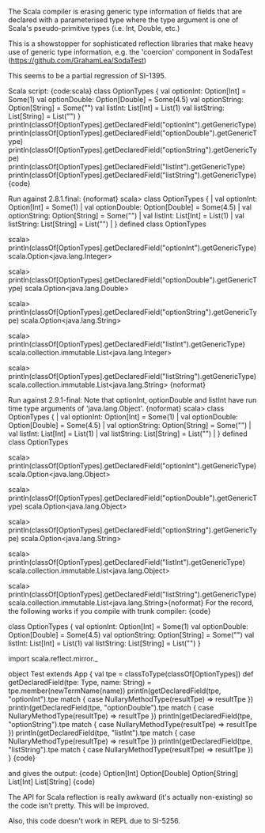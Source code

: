 The Scala compiler is erasing generic type information of fields that are declared with a parameterised type where the type argument is one of Scala's pseudo-primitive types (i.e. Int, Double, etc.)

This is a showstopper for sophisticated reflection libraries that make heavy use of generic type information, e.g. the 'coercion' component in SodaTest (https://github.com/GrahamLea/SodaTest)

This seems to be a partial regression of SI-1395.

Scala script:
{code:scala}
class OptionTypes {
  val optionInt: Option[Int] = Some(1)
  val optionDouble: Option[Double] = Some(4.5)
  val optionString: Option[String] = Some("")
  val listInt: List[Int] = List(1)
  val listString: List[String] = List("")
}
println(classOf[OptionTypes].getDeclaredField("optionInt").getGenericType)
println(classOf[OptionTypes].getDeclaredField("optionDouble").getGenericType)
println(classOf[OptionTypes].getDeclaredField("optionString").getGenericType)
println(classOf[OptionTypes].getDeclaredField("listInt").getGenericType)
println(classOf[OptionTypes].getDeclaredField("listString").getGenericType)
{code}

Run against 2.8.1.final:
{noformat}
scala> class OptionTypes {
     |   val optionInt: Option[Int] = Some(1)
     |   val optionDouble: Option[Double] = Some(4.5)
     |   val optionString: Option[String] = Some("")
     |   val listInt: List[Int] = List(1)
     |   val listString: List[String] = List("")
     | }
defined class OptionTypes

scala> println(classOf[OptionTypes].getDeclaredField("optionInt").getGenericType)
scala.Option<java.lang.Integer>

scala> println(classOf[OptionTypes].getDeclaredField("optionDouble").getGenericType)
scala.Option<java.lang.Double>

scala> println(classOf[OptionTypes].getDeclaredField("optionString").getGenericType)
scala.Option<java.lang.String>

scala> println(classOf[OptionTypes].getDeclaredField("listInt").getGenericType)
scala.collection.immutable.List<java.lang.Integer>

scala> println(classOf[OptionTypes].getDeclaredField("listString").getGenericType)
scala.collection.immutable.List<java.lang.String>
{noformat}

Run against 2.9.1-final:
Note that optionInt, optionDouble and listInt have run time type arguments of 'java.lang.Object'.
{noformat}
scala> class OptionTypes {
     |   val optionInt: Option[Int] = Some(1)
     |   val optionDouble: Option[Double] = Some(4.5)
     |   val optionString: Option[String] = Some("")
     |   val listInt: List[Int] = List(1)
     |   val listString: List[String] = List("")
     | }
defined class OptionTypes

scala> println(classOf[OptionTypes].getDeclaredField("optionInt").getGenericType)
scala.Option<java.lang.Object>

scala> println(classOf[OptionTypes].getDeclaredField("optionDouble").getGenericType)
scala.Option<java.lang.Object>

scala> println(classOf[OptionTypes].getDeclaredField("optionString").getGenericType)
scala.Option<java.lang.String>

scala> println(classOf[OptionTypes].getDeclaredField("listInt").getGenericType)
scala.collection.immutable.List<java.lang.Object>

scala> println(classOf[OptionTypes].getDeclaredField("listString").getGenericType)
scala.collection.immutable.List<java.lang.String>{noformat}
For the record, the following works if you compile with trunk compiler:
{code}

class OptionTypes {
  val optionInt: Option[Int] = Some(1)
  val optionDouble: Option[Double] = Some(4.5)
  val optionString: Option[String] = Some("")
  val listInt: List[Int] = List(1)
  val listString: List[String] = List("")
}

import scala.reflect.mirror._

object Test extends App {
  val tpe = classToType(classOf[OptionTypes])
  def getDeclaredField(tpe: Type, name: String) = 
    tpe.member(newTermName(name))
  println(getDeclaredField(tpe, "optionInt").tpe match { case NullaryMethodType(resultTpe) => resultTpe })
  println(getDeclaredField(tpe, "optionDouble").tpe match { case NullaryMethodType(resultTpe) => resultTpe })
  println(getDeclaredField(tpe, "optionString").tpe match { case NullaryMethodType(resultTpe) => resultTpe })
  println(getDeclaredField(tpe, "listInt").tpe match { case NullaryMethodType(resultTpe) => resultTpe })
  println(getDeclaredField(tpe, "listString").tpe match { case NullaryMethodType(resultTpe) => resultTpe })
}
{code}

and gives the output:
{code}
Option[Int]
Option[Double]
Option[String]
List[Int]
List[String]
{code}

The API for Scala reflection is really awkward (it's actually non-existing) so the code isn't pretty. This will be improved.

Also, this code doesn't work in REPL due to SI-5256.

